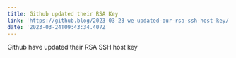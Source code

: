 ```yaml
---
title: Github updated their RSA Key
link: 'https://github.blog/2023-03-23-we-updated-our-rsa-ssh-host-key/'
date: '2023-03-24T09:43:34.407Z'
---
```


﻿Github have updated their RSA SSH host key
